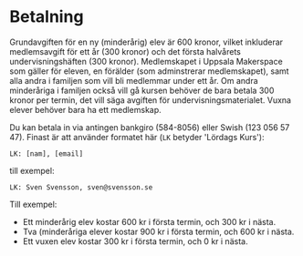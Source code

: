 # Betalning

Grundavgiften för en ny (minderårig) elev är 600 kronor,
vilket inkluderar medlemsavgift för ett år (300 kronor)
och det första halvårets undervisningshäften (300 kronor).
Medlemskapet i Uppsala Makerspace som gäller för eleven,
en förälder (som adminstrerar medlemskapet),
samt alla andra i familjen som vill bli medlemmar under ett år.
Om andra minderåriga i familjen också vill gå kursen
behöver de bara betala 300 kronor per termin,
det vill säga avgiften för undervisningsmaterialet.
Vuxna elever behöver bara ha ett medlemskap.

Du kan betala in via antingen bankgiro (584-8056) eller Swish (123 056 57 47).
Finast är att använder formatet här (`LK` betyder 'Lördags Kurs'):

```
LK: [nam], [email]
```

till exempel:

```
LK: Sven Svensson, sven@svensson.se
```

Till exempel:

* Ett minderårig elev kostar 600 kr i första termin, och 300 kr i nästa.
* Tva (minderåriga elever kostar 900 kr i första termin, och 600 kr i nästa.
* Ett vuxen elev kostar 300 kr i första termin, och 0 kr i nästa.
